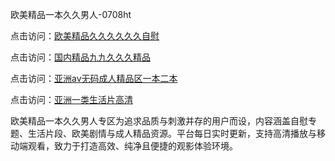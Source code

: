欧美精品一本久久男人-0708ht

点击访问：<a href="https://heiliaoe8ajia.pages.dev">欧美精品久久久久久久自慰</a>

点击访问：<a href="https://heiliaoxqkkct.pages.dev">国内精品九九久久久精品</a>

点击访问：<a href="https://heiliaoxwd5i8.pages.dev">亚洲av无码成人精品区一本二本</a>

点击访问：<a href="https://heiliaowzu4ur.pages.dev">亚洲一类生活片高清</a>

欧美精品一本久久男人专区为追求品质与刺激并存的用户而设，内容涵盖自慰专题、生活片段、欧美剧情与成人精品资源。平台每日实时更新，支持高清播放与移动端观看，致力于打造高效、纯净且便捷的观影体验环境。

<span style="display:none;">[Canonical link](）</span>
